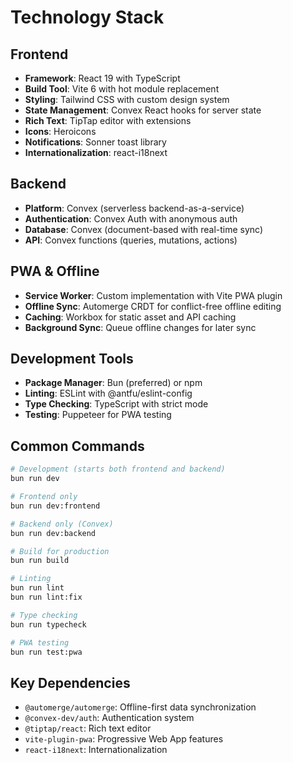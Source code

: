 # Technology Stack

## Frontend
- **Framework**: React 19 with TypeScript
- **Build Tool**: Vite 6 with hot module replacement
- **Styling**: Tailwind CSS with custom design system
- **State Management**: Convex React hooks for server state
- **Rich Text**: TipTap editor with extensions
- **Icons**: Heroicons
- **Notifications**: Sonner toast library
- **Internationalization**: react-i18next

## Backend
- **Platform**: Convex (serverless backend-as-a-service)
- **Authentication**: Convex Auth with anonymous auth
- **Database**: Convex (document-based with real-time sync)
- **API**: Convex functions (queries, mutations, actions)

## PWA & Offline
- **Service Worker**: Custom implementation with Vite PWA plugin
- **Offline Sync**: Automerge CRDT for conflict-free offline editing
- **Caching**: Workbox for static asset and API caching
- **Background Sync**: Queue offline changes for later sync

## Development Tools
- **Package Manager**: Bun (preferred) or npm
- **Linting**: ESLint with @antfu/eslint-config
- **Type Checking**: TypeScript with strict mode
- **Testing**: Puppeteer for PWA testing

## Common Commands

```bash
# Development (starts both frontend and backend)
bun run dev

# Frontend only
bun run dev:frontend

# Backend only (Convex)
bun run dev:backend

# Build for production
bun run build

# Linting
bun run lint
bun run lint:fix

# Type checking
bun run typecheck

# PWA testing
bun run test:pwa
```

## Key Dependencies
- `@automerge/automerge`: Offline-first data synchronization
- `@convex-dev/auth`: Authentication system
- `@tiptap/react`: Rich text editor
- `vite-plugin-pwa`: Progressive Web App features
- `react-i18next`: Internationalization

